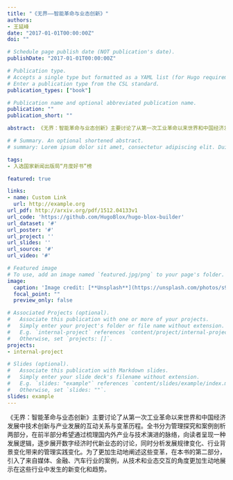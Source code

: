 ```yaml
---
title: "《无界——智能革命与业态创新》"
authors:
- 王延峰
date: "2017-01-01T00:00:00Z"
doi: ""

# Schedule page publish date (NOT publication's date).
publishDate: "2017-01-01T00:00:00Z"

# Publication type.
# Accepts a single type but formatted as a YAML list (for Hugo requirements).
# Enter a publication type from the CSL standard.
publication_types: ["book"]

# Publication name and optional abbreviated publication name.
publication: ""
publication_short: ""

abstract: 《无界：智能革命与业态创新》主要讨论了从第一次工业革命以来世界和中国经济发展中技术创新与产业发展的互动关系与变革历程。全书分为管理探究和案例剖析两部分，在前半部分希望通过梳理国内外产业与技术演进的脉络，向读者呈现一种发展逻辑，逐步展开数字经济时代新业态的讨论，同时分析发展规律变化、行业背景变化带来的管理实践变化。为了更加生动地阐述这些变革，在本书的第二部分，引入了来自媒体、金融、汽车行业的案例，从技术和业态交互的角度更加生动地展示在这些行业中发生的新变化和趋势。

# # Summary. An optional shortened abstract.
# summary: Lorem ipsum dolor sit amet, consectetur adipiscing elit. Duis posuere tellus ac convallis placerat. Proin tincidunt magna sed ex sollicitudin condimentum.

tags:
- 入选国家新闻出版局“月度好书”榜

featured: true

links:
- name: Custom Link
  url: http://example.org
url_pdf: http://arxiv.org/pdf/1512.04133v1
url_code: 'https://github.com/HugoBlox/hugo-blox-builder'
url_dataset: '#'
url_poster: '#'
url_project: ''
url_slides: ''
url_source: '#'
url_video: '#'

# Featured image
# To use, add an image named `featured.jpg/png` to your page's folder. 
image:
  caption: 'Image credit: [**Unsplash**](https://unsplash.com/photos/s9CC2SKySJM)'
  focal_point: ""
  preview_only: false

# Associated Projects (optional).
#   Associate this publication with one or more of your projects.
#   Simply enter your project's folder or file name without extension.
#   E.g. `internal-project` references `content/project/internal-project/index.md`.
#   Otherwise, set `projects: []`.
projects:
- internal-project

# Slides (optional).
#   Associate this publication with Markdown slides.
#   Simply enter your slide deck's filename without extension.
#   E.g. `slides: "example"` references `content/slides/example/index.md`.
#   Otherwise, set `slides: ""`.
slides: example
---
```


《无界：智能革命与业态创新》主要讨论了从第一次工业革命以来世界和中国经济发展中技术创新与产业发展的互动关系与变革历程。全书分为管理探究和案例剖析两部分，在前半部分希望通过梳理国内外产业与技术演进的脉络，向读者呈现一种发展逻辑，逐步展开数字经济时代新业态的讨论，同时分析发展规律变化、行业背景变化带来的管理实践变化。为了更加生动地阐述这些变革，在本书的第二部分，引入了来自媒体、金融、汽车行业的案例，从技术和业态交互的角度更加生动地展示在这些行业中发生的新变化和趋势。
